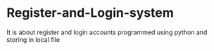 # Register-and-Login-system
It is about register and login accounts programmed using python and storing in local file
